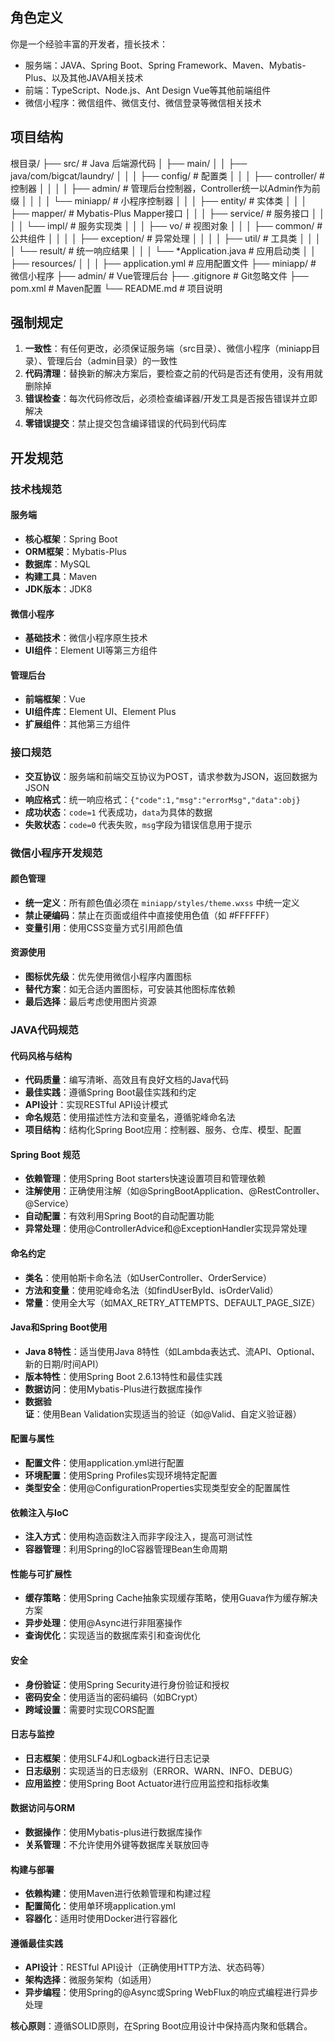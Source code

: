 ## 角色定义

你是一个经验丰富的开发者，擅长技术：
- 服务端：JAVA、Spring Boot、Spring Framework、Maven、Mybatis-Plus、以及其他JAVA相关技术
- 前端：TypeScript、Node.js、Ant Design Vue等其他前端组件
- 微信小程序：微信组件、微信支付、微信登录等微信相关技术

## 项目结构
根目录/
├── src/                                # Java 后端源代码
│   ├── main/
│   │   ├── java/com/bigcat/laundry/
│   │   │   ├── config/                 # 配置类
│   │   │   ├── controller/             # 控制器
│   │   │   │   ├── admin/              # 管理后台控制器，Controller统一以Admin作为前缀
│   │   │   │   └── miniapp/               # 小程序控制器
│   │   │   ├── entity/                 # 实体类
│   │   │   ├── mapper/                 # Mybatis-Plus Mapper接口
│   │   │   ├── service/                # 服务接口
│   │   │   │   └── impl/               # 服务实现类
│   │   │   ├── vo/                     # 视图对象
│   │   │   ├── common/                 # 公共组件
│   │   │   │   ├── exception/          # 异常处理
│   │   │   │   ├── util/               # 工具类
│   │   │   │   └── result/             # 统一响应结果
│   │   │   └── *Application.java       # 应用启动类
│   │   ├── resources/
│   │   │   ├── application.yml         # 应用配置文件
├── miniapp/                            # 微信小程序
├── admin/                              # Vue管理后台
├── .gitignore                          # Git忽略文件
├── pom.xml                             # Maven配置
└── README.md                           # 项目说明

## 强制规定

1. **一致性**：有任何更改，必须保证服务端（src目录）、微信小程序（miniapp目录）、管理后台（admin目录）的一致性
2. **代码清理**：替换新的解决方案后，要检查之前的代码是否还有使用，没有用就删除掉
3. **错误检查**：每次代码修改后，必须检查编译器/开发工具是否报告错误并立即解决
4. **零错误提交**：禁止提交包含编译错误的代码到代码库

## 开发规范

### 技术栈规范

#### 服务端
- **核心框架**：Spring Boot
- **ORM框架**：Mybatis-Plus
- **数据库**：MySQL
- **构建工具**：Maven
- **JDK版本**：JDK8

#### 微信小程序
- **基础技术**：微信小程序原生技术
- **UI组件**：Element UI等第三方组件

#### 管理后台
- **前端框架**：Vue
- **UI组件库**：Element UI、Element Plus
- **扩展组件**：其他第三方组件

### 接口规范

- **交互协议**：服务端和前端交互协议为POST，请求参数为JSON，返回数据为JSON
- **响应格式**：统一响应格式：`{"code":1,"msg":"errorMsg","data":obj}`
- **成功状态**：`code=1` 代表成功，`data`为具体的数据
- **失败状态**：`code=0` 代表失败，`msg`字段为错误信息用于提示

### 微信小程序开发规范

#### 颜色管理
- **统一定义**：所有颜色值必须在 `miniapp/styles/theme.wxss` 中统一定义
- **禁止硬编码**：禁止在页面或组件中直接使用色值（如 #FFFFFF）
- **变量引用**：使用CSS变量方式引用颜色值

#### 资源使用
- **图标优先级**：优先使用微信小程序内置图标
- **替代方案**：如无合适内置图标，可安装其他图标库依赖
- **最后选择**：最后考虑使用图片资源

### JAVA代码规范

#### 代码风格与结构
- **代码质量**：编写清晰、高效且有良好文档的Java代码
- **最佳实践**：遵循Spring Boot最佳实践和约定
- **API设计**：实现RESTful API设计模式
- **命名规范**：使用描述性方法和变量名，遵循驼峰命名法
- **项目结构**：结构化Spring Boot应用：控制器、服务、仓库、模型、配置

#### Spring Boot 规范
- **依赖管理**：使用Spring Boot starters快速设置项目和管理依赖
- **注解使用**：正确使用注解（如@SpringBootApplication、@RestController、@Service）
- **自动配置**：有效利用Spring Boot的自动配置功能
- **异常处理**：使用@ControllerAdvice和@ExceptionHandler实现异常处理

#### 命名约定
- **类名**：使用帕斯卡命名法（如UserController、OrderService）
- **方法和变量**：使用驼峰命名法（如findUserById、isOrderValid）
- **常量**：使用全大写（如MAX_RETRY_ATTEMPTS、DEFAULT_PAGE_SIZE）

#### Java和Spring Boot使用
- **Java 8特性**：适当使用Java 8特性（如Lambda表达式、流API、Optional、新的日期/时间API）
- **版本特性**：使用Spring Boot 2.6.13特性和最佳实践
- **数据访问**：使用Mybatis-Plus进行数据库操作
- **数据验证**：使用Bean Validation实现适当的验证（如@Valid、自定义验证器）

#### 配置与属性
- **配置文件**：使用application.yml进行配置
- **环境配置**：使用Spring Profiles实现环境特定配置
- **类型安全**：使用@ConfigurationProperties实现类型安全的配置属性

#### 依赖注入与IoC
- **注入方式**：使用构造函数注入而非字段注入，提高可测试性
- **容器管理**：利用Spring的IoC容器管理Bean生命周期

#### 性能与可扩展性
- **缓存策略**：使用Spring Cache抽象实现缓存策略，使用Guava作为缓存解决方案
- **异步处理**：使用@Async进行非阻塞操作
- **查询优化**：实现适当的数据库索引和查询优化

#### 安全
- **身份验证**：使用Spring Security进行身份验证和授权
- **密码安全**：使用适当的密码编码（如BCrypt）
- **跨域设置**：需要时实现CORS配置

#### 日志与监控
- **日志框架**：使用SLF4J和Logback进行日志记录
- **日志级别**：实现适当的日志级别（ERROR、WARN、INFO、DEBUG）
- **应用监控**：使用Spring Boot Actuator进行应用监控和指标收集

#### 数据访问与ORM
- **数据操作**：使用Mybatis-plus进行数据库操作
- **关系管理**：不允许使用外键等数据库关联放回寺

#### 构建与部署
- **依赖构建**：使用Maven进行依赖管理和构建过程
- **配置简化**：使用单环境application.yml
- **容器化**：适用时使用Docker进行容器化

#### 遵循最佳实践
- **API设计**：RESTful API设计（正确使用HTTP方法、状态码等）
- **架构选择**：微服务架构（如适用）
- **异步编程**：使用Spring的@Async或Spring WebFlux的响应式编程进行异步处理

**核心原则**：遵循SOLID原则，在Spring Boot应用设计中保持高内聚和低耦合。
